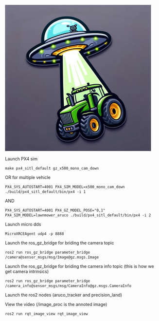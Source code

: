![](logo.jpeg)

Launch PX4 sim
```
make px4_sitl_default gz_x500_mono_cam_down
```
OR for multiple vehicle
```
PX4_SYS_AUTOSTART=4001 PX4_SIM_MODEL=x500_mono_cam_down ./build/px4_sitl_default/bin/px4 -i 1

```
AND
```
PX4_SYS_AUTOSTART=4001 PX4_GZ_MODEL_POSE="0,1" PX4_SIM_MODEL=lawnmower_aruco ./build/px4_sitl_default/bin/px4 -i 2

```

Launch micro dds
```
MicroXRCEAgent udp4 -p 8888
```

Launch the ros_gz_bridge for briding the camera topic
```
ros2 run ros_gz_bridge parameter_bridge /camera@sensor_msgs/msg/Image@gz.msgs.Image
```

Launch the ros_gz_bridge for briding the camera info topic (this is how we get camera intrinsics)
```
ros2 run ros_gz_bridge parameter_bridge /camera_info@sensor_msgs/msg/CameraInfo@gz.msgs.CameraInfo
```

Launch the ros2 nodes (aruco_tracker and precision_land)

View the video (/image_proc is the annoted image)
```
ros2 run rqt_image_view rqt_image_view
```
